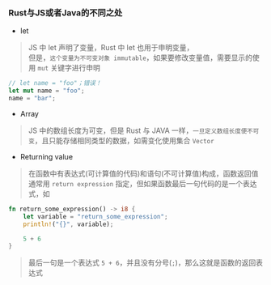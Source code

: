 ### Rust与JS或者Java的不同之处

- let

> JS 中 let 声明了变量，Rust 中 let 也用于申明变量，  
> 但是，`这个变量为不可变对象 immutable`，如果要修改变量值，需要显示的使用 `mut` 关键字进行申明

```rust
// let name = "foo"；错误！
let mut name = "foo";
name = "bar";
```

- Array

> JS 中的数组长度为可变，但是 Rust 与 JAVA 一样，`一旦定义数组长度便不可变`，且只能存储相同类型的数据，如需变化使用集合 `Vector`

- Returning value

> 在函数中有表达式(可计算值的代码)和语句(不可计算值)构成，函数返回值通常用 `return expression` 指定，但如果函数最后一句代码的是一个表达式，如

```rust
fn return_some_expression() -> i8 {
    let variable = "return_some_expression";
    println!("{}", variable);

    5 + 6
}
```

> 最后一句是一个表达式 `5 + 6`，并且没有分号(`;`)，那么这就是函数的返回表达式